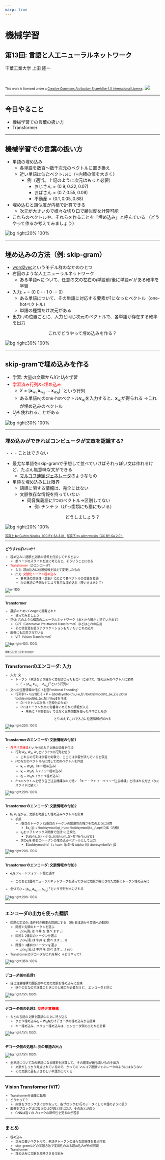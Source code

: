 ```yaml
---
marp: true
---
```


<!-- footer: "機械学習（と統計）第13回" -->

# 機械学習

## 第13回: 言語と人工ニューラルネットワーク

千葉工業大学 上田 隆一

<br />

<span style="font-size:70%">This work is licensed under a </span>[<span style="font-size:70%">Creative Commons Attribution-ShareAlike 4.0 International License</span>](https://creativecommons.org/licenses/by-sa/4.0/).
![](https://i.creativecommons.org/l/by-sa/4.0/88x31.png)

---

<!-- paginate: true -->

## 今日やること

- 機械学習での言葉の扱い方
- Transformer

---

## 機械学習での言葉の扱い方

- 単語の埋め込み
    - 各単語を数百〜数千次元のベクトルに置き換え
    - 近い単語は似たベクトルに（=内積の値を大きく）
        - 例（適当。上記のように次元はもっと必要）
            - おじさん$= (0.9, 0.32, 0.07)$
            - おばさん$= (0.7, 0.55, 0.08)$
            - 不動産$= (0.1, 0.05, 0.88)$
- 埋め込むと類似度が内積で計算できる
    - 次元が大きいので様々な切り口で類似度を計算可能
- これらのベクトルや、それらを作ることを「埋め込み」と呼んでいる （どうやって作るか考えてみましょう）

![bg right:20% 100%](./figs/embedding.png)

---

## 埋め込みの方法（例: skip-gram）

- [word2vec](https://arxiv.org/pdf/1301.3781)というモデル群のなかのひとつ
- 右図のような人工ニューラルネットワーク
    - ある単語$w$について、任意の文の左右の$j$単語前/後に単語$w'$がある確率を学習
- 入力: $\mathcal{v} = (0\ 0\ \cdots\ 1\ 0\ \cdots\ 0)$
    - ある単語について、その単語に対応する要素が$1$になったベクトル（one-hotベクトル）
    - 単語の種類だけ次元がある
- 出力: $j$の位置ごとに、入力と同じ次元のベクトルで、各単語が存在する確率を出力

<center>これでどうやって埋め込みを作る？</center>

![bg right:30% 100%](./figs/skip_gram.png)

---

## skip-gramで埋め込みを作る

- 学習: 大量の文章から$X$と$U_j$を学習
- <span style="color:red">学習済み行列$X$=埋め込み</span>
    - $X=[\boldsymbol{x}_{w_1}\ \boldsymbol{x}_{w_2}\ \dots\ \boldsymbol{x}_{w_N}]^\top$という行列
    - ある単語$w_i$のone-hotベクトル$\boldsymbol{v}_{w_i}$を入力すると、$\boldsymbol{x}_{w_i}$が得られる
    $\rightarrow$これが埋め込みのベクトル
- $U_j$も使われることがある

![bg right:30% 100%](./figs/skip_gram.png)

---

### 埋め込みができればコンピュータが文章を認識する?

・・・ことはできない

- 最尤な単語をskip-gramで予想して並べていけばそれっぽい文は作れるけど、たぶん無意味な文ができる
    - [マルコフ連鎖ジェネレータ](https://lorem.sabigara.com/?source=ginga-tetsudo&format=plain&sentence_count=5)のようなもの
- 単純な埋め込みには限界
    - 語順に関する情報は、完全にはない
    - 文脈依存な情報を持っていない
        - 同音異義語に1つのベクトル$\rightarrow$区別してない
            - 例: チンチラ（げっ歯類にも猫にもいる）

<center>どうしましょう？</center>

![bg right:20% 100%](./figs/Chinchilla.jpg)


<span style="font-size:70%">
<a href="https://commons.wikimedia.org/wiki/Chinchilla_lanigera#/media/File:Chinchilla_lanigera_(Wroclaw_zoo)-2.JPG">写真上 by Guérin Nicolas（CC BY-SA 3.0）</a>
<a href="https://commons.wikimedia.org/wiki/File:Chinchilla_cat_(3228221937).jpg">写真下 by allen watkin（CC BY-SA 2.0）</a>

---

### どうすればいいか?

- 埋め込みに語順と文脈の情報を付加してやるとよい
    - 前ページのスライドを逆に考えると、そういうことになる
- <span style="color:red">Transformer</span>（のエンコーダ）
    - 入力: 埋め込みに位置情報を加えて変更したもの
    - 出力: <span style="color:red">文脈化トークン埋め込み</span>
        - 各単語の関係性（文脈）に応じて各ベクトルの位置を変更
        - 次の単語の予測などにより有用な埋め込み（使い方はあとで）

![w:1100](./figs/add_context_embedding.png)

---

### Transformer

- 翻訳のためにGoogleで開発された
    - [使ってみましょう](https://translate.google.co.jp/?hl=ja&sl=en&tl=ja&op=translate)
- 正体: 右のような構造のニューラルネットワーク（あとから細かく見ていきます）
    - GPT（Generative Pre-trained Transformer）などはこれの応用
    - その他言葉を扱うアプリケーションもだいたいこれの応用
- 画像にも応用されている
    - ViT（Vision Transformer）

![bg right:40% 100%](https://upload.wikimedia.org/wikipedia/commons/3/34/Transformer%2C_full_architecture.png)

[<span style="font-size:70%">画像: CC-BY-4.0 by dvgodoy</span>](https://commons.wikimedia.org/wiki/File:Transformer,_full_architecture.png)

---

## Transformerのエンコーダ: 入力


- 入力: 文
    - トークン（単語をより細かく文を区切ったもの）
    に分けて、埋め込みのベクトルに変換
        - $E=[\boldsymbol{e}_{w_1}\ \boldsymbol{e}_{w_2}\ \dots\ \boldsymbol{e}_{w_N}]^\top$という行列に
- 文への位置情報の付加（右図Positional Encoding）
    - 行列$H = \sqrt{D}E + P = [\boldsymbol{h}_{w_1}\ \boldsymbol{h}_{w_2}\ \dots\ \boldsymbol{h}_{w_N}]^\top$を作成
       - $D$: ベクトルの次元（正規化のため）
       - $P$にはトークンが文の何番目にあるかの情報が入る
           - 単純に「何番目か」ではなく三角関数を使ったややこしもの

<center>とりあえずこれで入力に位置情報が加わる</center>

![bg right:20% 100%](./figs/transformer_pos.png)


---

### Transformerのエンコーダ: 文脈情報の付加1

- <span style="color:red">自己注意機構</span>という仕組みで文脈の情報を付加
    - 行列$W_Q, W_K, W_V$という3つの行列を使う
        - これらの行列は学習の対象で、ここでは学習が済んでいると仮定
    - $H$のなかのベクトル$\boldsymbol{h}_i$に対して次のベクトルを作成
        - $\boldsymbol{k}_i = W_K\boldsymbol{h}_i$（キー埋め込み）
        - $\boldsymbol{v}_i = W_V\boldsymbol{h}_i$（バリュー埋め込み）
        - $\boldsymbol{q}_i = W_Q\boldsymbol{h}_i$（クエリ埋め込み）
    - 3つのベクトルを使う自己注意機構なので特に
    「キー・クエリ・バリュー注意機構」と呼ばれる方法（次のスライドに続く）

![bg right:20% 100%](./figs/transformer_kvq.png)

---

### Transformerのエンコーダ: 文脈情報の付加2

- $\boldsymbol{k}_i, \boldsymbol{v}_i, \boldsymbol{q}_i$から、文脈を考慮した埋め込みベクトルを計算
    - 手順
        - $i$番目のトークンと$j$番目のトークンの関連性の強さを次のように計算
            - $s_{ij} = \boldsymbol{q}_i^\top \boldsymbol{k}_j/\sqrt{D}$（内積）
        - $s_{ij}$をソフトマックス関数で合計1に正規化
            - $\alpha_{ij} = e^{s_{ij}}/\sum_{j'=1}^Ne^{s_{ij'}}$
        - 次の$\boldsymbol{o}_i$を$i$番目のトークンの埋め込みベクトルとして出力
            - $\boldsymbol{o}_i = \sum_{j=1}^N \alpha_{ij} \boldsymbol{v}_j$

![bg right:20% 100%](./figs/transformer_kvq.png)

---

### Transformerのエンコーダ: 文脈情報の付加3

- $\boldsymbol{o}_i$をフィードフォワード層に通す
    - このあと2層のニューラルネットワークを通ってさらに文脈が強化された文脈化トークン埋め込みに

- 全体で$O=[\boldsymbol{o}_{w_1}\ \boldsymbol{o}_{w_2}\ \dots\ \boldsymbol{o}_{w_N}]^\top$という行列が出力される

![bg right:20% 100%](./figs/transformer_ff.png)

---

## エンコーダの出力を使った翻訳

- 問題の定式化: 条件付き確率の問題にする
（例: 日本語から英語への翻訳）
    - 問題1: 先頭のトークンを選ぶ
        - $p(w_1 |$私 は 牛丼 を 食べ ます 。$)$
    - 問題2: 2番目のトークンを選ぶ
        - $p(w_2 |$私 は 牛丼 を 食べ ます 。, I$)$
    - 問題3: 3番目のトークンを選ぶ
        - $p(w_3 |$私 は 牛丼 を 食べ ます 。, I eat$)$
- Transformerのデコーダがこれを解く
$\Rightarrow$どうやって?

![bg right:35% 100%](./figs/transformer_decoder.png)


---

### デコーダ側の処理1

- 自己注意機構で翻訳途中の文の文脈を埋め込みに反映
    - 途中の文なので計算のときに少し細工が必要だけど、
    エンコーダと同じ

![bg right:15% 100%](./figs/transformer_dec_context.png)


---

### デコーダ側の処理2: <span style="color:red">交差注意機構</span>

- もとの言語の文脈を翻訳中の文に持ち込む
    - クエリ埋め込み$\boldsymbol{q}_i = W_Q\boldsymbol{h}_i$だけデコーダの埋め込みから計算
    - キー埋め込み、バリュー埋め込みは、エンコーダ側の出力から計算


![bg right:15% 100%](./figs/transformer_cross.png)


---

### デコーダ側の処理3: 次の単語の出力

![bg right:15% 100%](./figs/transformer_output.png)

- 全単語について次の単語になる確率を計算して、
その確率が最も高いものを出力
    - 文脈がしっかり考慮されているので、かつての
    マルコフ連鎖ジェネレータのようにはならない
    - その文脈に最もふさわしい単語が出てくる

---

## Vision Transformer (ViT）

- Transformerを画像に転用
- どうやって？
    - 画像をブロック状に切り取って、各ブロックを1行のデータにして単語のように扱う
- 画像をブロック状に扱うのはCNNと同じだが、そのあとが違う
    - CNNは遠くのブロックの関係性を見るのが苦手

---

## まとめ

- 埋め込み
    - 次元の高いベクトルで、単語やトークンの様々な関係性を表現可能
    - skip-gramなどの学習方法で実用性のある埋め込みが作成可能
- Transformer
    - 埋め込みに文脈を反映させる仕組み
